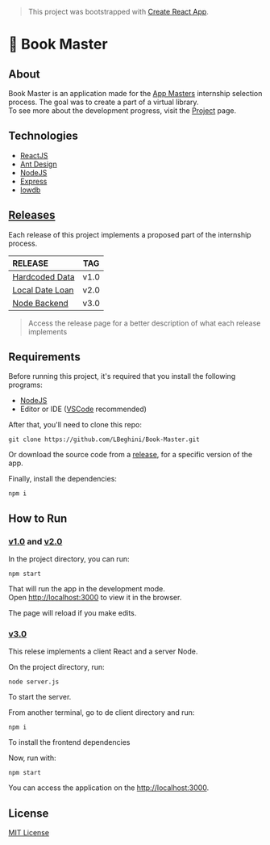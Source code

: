 >This project was bootstrapped with [Create React App](https://github.com/facebook/create-react-app).

# :book: Book Master
## About

Book Master is an application made for the [App Masters](https://appmasters.io/pt/) internship selection process. The goal was to create a part of a virtual library.  
To see more about the development progress, visit the [Project](https://github.com/LBeghini/Book-Master/projects/1) page. 

## Technologies

- [ReactJS](https://reactjs.org)
- [Ant Design](https://ant.design)
- [NodeJS](https://nodejs.org/en/)
- [Express](http://expressjs.com)
- [lowdb](https://github.com/typicode/lowdb)

## [Releases](https://github.com/LBeghini/Book-Master/releases)

Each release of this project implements a proposed part of the internship process.


|                                        RELEASE                               |      TAG     |
| :------------                                                                | :---------:  |
| [Hardcoded Data](https://github.com/LBeghini/Book-Master/releases/tag/v1.0)  |      v1.0    |
| [Local Date Loan](https://github.com/LBeghini/Book-Master/releases/tag/v2.0) |      v2.0    |
| [Node Backend](https://github.com/LBeghini/Book-Master/releases/tag/v3.0)    |      v3.0    |

> Access the release page for a better description of what each release implements 


## Requirements

Before running this project, it's required that you install the following programs:
- [NodeJS](https://nodejs.org/en/)
- Editor or IDE ([VSCode](https://code.visualstudio.com) recommended)

After that, you'll need to clone this repo:
```
git clone https://github.com/LBeghini/Book-Master.git
```

Or download the source code from a [release](https://github.com/LBeghini/Book-Master/releases), for a specific version of the app.
  
Finally, install the dependencies:
```
npm i
```

## How to Run

### [v1.0](https://github.com/LBeghini/Book-Master/releases/tag/v1.0) and [v2.0](https://github.com/LBeghini/Book-Master/releases/tag/v2.0)

In the project directory, you can run:
```
npm start
```

That will run the app in the development mode.  
Open [http://localhost:3000](http://localhost:3000) to view it in the browser.

The page will reload if you make edits.  

### [v3.0](https://github.com/LBeghini/Book-Master/releases/tag/v3.0)

This relese implements a client React and a server Node.

On the project directory, run:
```
node server.js
```
To start the server.

From another terminal, go to de client directory and run:
```
npm i
```
To install the frontend dependencies

Now, run with:
```
npm start
```
You can access the application on the [http://localhost:3000](http://localhost:3000).

## License

[MIT License](https://github.com/LBeghini/Book-Master/blob/master/LICENSE)
